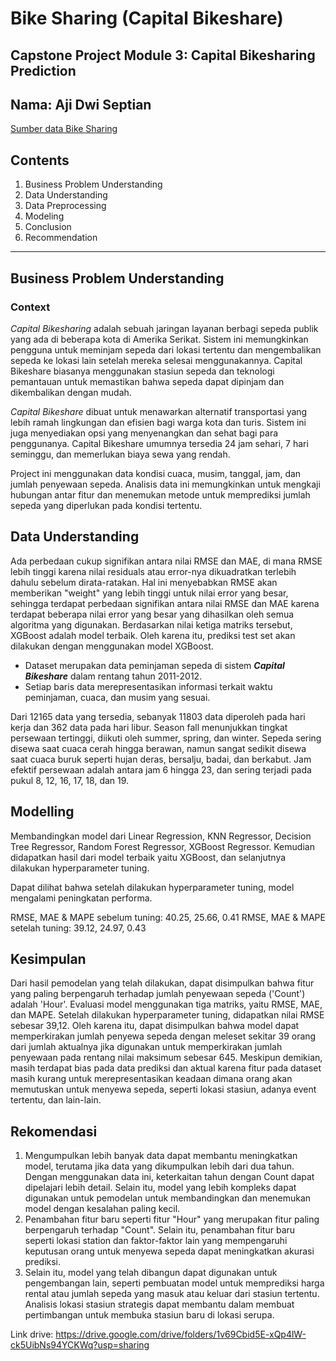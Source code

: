 # **Bike Sharing (Capital Bikeshare)**

## Capstone Project Module 3: Capital Bikesharing Prediction
## Nama: Aji Dwi Septian

[Sumber data Bike Sharing](https://capitalbikeshare.com/system-data) 

## **Contents**

1. Business Problem Understanding
2. Data Understanding
3. Data Preprocessing
4. Modeling
5. Conclusion
6. Recommendation

****

## Business Problem Understanding
### Context

*Capital Bikesharing* adalah sebuah jaringan layanan berbagi sepeda publik yang ada di beberapa kota di Amerika Serikat. Sistem ini memungkinkan pengguna untuk meminjam sepeda dari lokasi tertentu dan mengembalikan sepeda ke lokasi lain setelah mereka selesai menggunakannya. Capital Bikeshare biasanya menggunakan stasiun sepeda dan teknologi pemantauan untuk memastikan bahwa sepeda dapat dipinjam dan dikembalikan dengan mudah.

*Capital Bikeshare* dibuat untuk menawarkan alternatif transportasi yang lebih ramah lingkungan dan efisien bagi warga kota dan turis. Sistem ini juga menyediakan opsi yang menyenangkan dan sehat bagi para penggunanya. Capital Bikeshare umumnya tersedia 24 jam sehari, 7 hari seminggu, dan memerlukan biaya sewa yang rendah.

Project ini menggunakan data kondisi cuaca, musim, tanggal, jam, dan jumlah penyewaan sepeda. Analisis data ini memungkinkan untuk mengkaji hubungan antar fitur dan menemukan metode untuk memprediksi jumlah sepeda yang diperlukan pada kondisi tertentu.


## Data Understanding
Ada perbedaan cukup signifikan antara nilai RMSE dan MAE, di mana RMSE lebih tinggi karena nilai residuals atau error-nya dikuadratkan terlebih dahulu sebelum dirata-ratakan. Hal ini menyebabkan RMSE akan memberikan "weight" yang lebih tinggi untuk nilai error yang besar, sehingga terdapat perbedaan signifikan antara nilai RMSE dan MAE karena terdapat beberapa nilai error yang besar yang dihasilkan oleh semua algoritma yang digunakan. Berdasarkan nilai ketiga matriks tersebut, XGBoost adalah model terbaik. Oleh karena itu, prediksi test set akan dilakukan dengan menggunakan model XGBoost.
- Dataset merupakan data peminjaman sepeda di sistem ***Capital Bikeshare*** dalam rentang tahun 2011-2012.
- Setiap baris data merepresentasikan informasi terkait waktu peminjaman, cuaca, dan musim yang sesuai.

Dari 12165 data yang tersedia, sebanyak 11803 data diperoleh pada hari kerja dan 362 data pada hari libur. Season fall menunjukkan tingkat persewaan tertinggi, diikuti oleh summer, spring, dan winter. Sepeda sering disewa saat cuaca cerah hingga berawan, namun sangat sedikit disewa saat cuaca buruk seperti hujan deras, bersalju, badai, dan berkabut. Jam efektif persewaan adalah antara jam 6 hingga 23, dan sering terjadi pada pukul 8, 12, 16, 17, 18, dan 19.

## Modelling
Membandingkan model dari Linear Regression, KNN Regressor, Decision Tree Regressor, Random Forest Regressor, XGBoost Regressor. Kemudian didapatkan hasil dari model terbaik yaitu XGBoost, dan selanjutnya dilakukan hyperparameter tuning.

Dapat dilihat bahwa setelah dilakukan hyperparameter tuning, model mengalami peningkatan performa.

RMSE, MAE & MAPE sebelum tuning: 40.25, 25.66, 0.41
RMSE, MAE & MAPE setelah tuning: 39.12, 24.97, 0.43

## Kesimpulan
Dari hasil pemodelan yang telah dilakukan, dapat disimpulkan bahwa fitur yang paling berpengaruh terhadap jumlah penyewaan sepeda ('Count') adalah 'Hour'. Evaluasi model menggunakan tiga matriks, yaitu RMSE, MAE, dan MAPE. Setelah dilakukan hyperparameter tuning, didapatkan nilai RMSE sebesar 39,12. Oleh karena itu, dapat disimpulkan bahwa model dapat memperkirakan jumlah penyewa sepeda dengan meleset sekitar 39 orang dari jumlah aktualnya jika digunakan untuk memperkirakan jumlah penyewaan pada rentang nilai maksimum sebesar 645. Meskipun demikian, masih terdapat bias pada data prediksi dan aktual karena fitur pada dataset masih kurang untuk merepresentasikan keadaan dimana orang akan memutuskan untuk menyewa sepeda, seperti lokasi stasiun, adanya event tertentu, dan lain-lain.

## Rekomendasi
1. Mengumpulkan lebih banyak data dapat membantu meningkatkan model, terutama jika data yang dikumpulkan lebih dari dua tahun. Dengan menggunakan data ini, keterkaitan tahun dengan Count dapat dipelajari lebih detail. Selain itu, model yang lebih kompleks dapat digunakan untuk pemodelan untuk membandingkan dan menemukan model dengan kesalahan paling kecil.
2. Penambahan fitur baru seperti fitur "Hour" yang merupakan fitur paling berpengaruh terhadap "Count". Selain itu, penambahan fitur baru seperti lokasi station dan faktor-faktor lain yang mempengaruhi keputusan orang untuk menyewa sepeda dapat meningkatkan akurasi prediksi.
3. Selain itu, model yang telah dibangun dapat digunakan untuk pengembangan lain, seperti pembuatan model untuk memprediksi harga rental atau jumlah sepeda yang masuk atau keluar dari stasiun tertentu. Analisis lokasi stasiun strategis dapat membantu dalam membuat pertimbangan untuk membuka stasiun baru di lokasi serupa.

Link drive: https://drive.google.com/drive/folders/1v69Cbid5E-xQp4lW-ck5UibNs94YCKWq?usp=sharing

